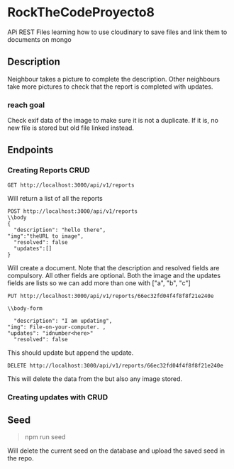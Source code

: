 # RockTheCodeProyecto8

APi REST Files learning how to use cloudinary to save files and link them to documents on mongo

## Description

Neighbour takes a picture to complete the description. Other neighbours take more pictures to check that the report is completed with updates.

### reach goal

Check exif data of the image to make sure it is not a duplicate. If it is, no new file is stored but old file linked instead.

## Endpoints

### Creating Reports CRUD

```
GET http://localhost:3000/api/v1/reports
```

Will return a list of all the reports

```
POST http://localhost:3000/api/v1/reports
\\body
{
  "description": "hello there",
"img":"theURL to image",
  "resolved": false
  "updates":[]
}
```

Will create a document. Note that the description and resolved fields are compulsory. All other fields are optional.
Both the image and the updates fields are lists so we can add more than one with ["a", "b", "c"]

```
PUT http://localhost:3000/api/v1/reports/66ec32fd04f4f8f8f21e240e

\\body-form

  "description": "I am updating",
"img": File-on-your-computer. ,
"updates": "idnumber<here>"
  "resolved": false

```

This should update but append the update.

```
DELETE http://localhost:3000/api/v1/reports/66ec32fd04f4f8f8f21e240e
```

This will delete the data from the but also any image stored.

### Creating updates with CRUD

## Seed

> npm run seed

Will delete the current seed on the database and upload the saved seed in the repo.
